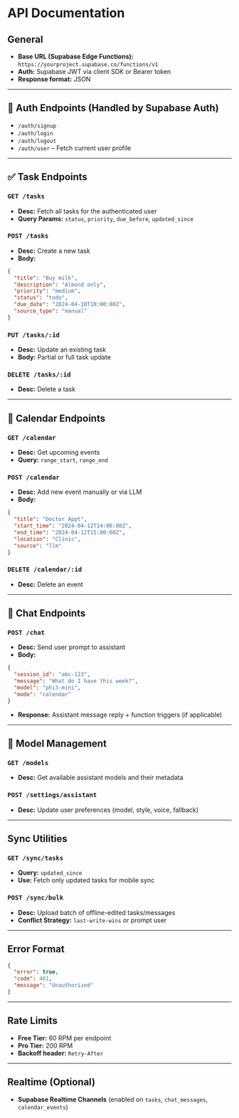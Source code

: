 # API Documentation

## General
- **Base URL (Supabase Edge Functions):** `https://yourproject.supabase.co/functions/v1`
- **Auth:** Supabase JWT via client SDK or Bearer token
- **Response format:** JSON

---

## 🔐 Auth Endpoints (Handled by Supabase Auth)
- `/auth/signup`
- `/auth/login`
- `/auth/logout`
- `/auth/user` – Fetch current user profile

---

## ✅ Task Endpoints

### `GET /tasks`
- **Desc:** Fetch all tasks for the authenticated user
- **Query Params:** `status`, `priority`, `due_before`, `updated_since`

### `POST /tasks`
- **Desc:** Create a new task
- **Body:**
```json
{
  "title": "Buy milk",
  "description": "Almond only",
  "priority": "medium",
  "status": "todo",
  "due_date": "2024-04-10T10:00:00Z",
  "source_type": "manual"
}
```

### `PUT /tasks/:id`
- **Desc:** Update an existing task
- **Body:** Partial or full task update

### `DELETE /tasks/:id`
- **Desc:** Delete a task

---

## 📅 Calendar Endpoints

### `GET /calendar`
- **Desc:** Get upcoming events
- **Query:** `range_start`, `range_end`

### `POST /calendar`
- **Desc:** Add new event manually or via LLM
- **Body:**
```json
{
  "title": "Doctor Appt",
  "start_time": "2024-04-12T14:00:00Z",
  "end_time": "2024-04-12T15:00:00Z",
  "location": "Clinic",
  "source": "llm"
}
```

### `DELETE /calendar/:id`
- **Desc:** Delete an event

---

## 💬 Chat Endpoints

### `POST /chat`
- **Desc:** Send user prompt to assistant
- **Body:**
```json
{
  "session_id": "abc-123",
  "message": "What do I have this week?",
  "model": "phi3-mini",
  "mode": "calendar"
}
```
- **Response:** Assistant message reply + function triggers (if applicable)

---

## 🤖 Model Management

### `GET /models`
- **Desc:** Get available assistant models and their metadata

### `POST /settings/assistant`
- **Desc:** Update user preferences (model, style, voice, fallback)

---

## Sync Utilities

### `GET /sync/tasks`
- **Query:** `updated_since`
- **Use:** Fetch only updated tasks for mobile sync

### `POST /sync/bulk`
- **Desc:** Upload batch of offline-edited tasks/messages
- **Conflict Strategy:** `last-write-wins` or prompt user

---

## Error Format
```json
{
  "error": true,
  "code": 401,
  "message": "Unauthorized"
}
```

---

## Rate Limits
- **Free Tier:** 60 RPM per endpoint
- **Pro Tier:** 200 RPM
- **Backoff header:** `Retry-After`

---

## Realtime (Optional)
- **Supabase Realtime Channels** (enabled on `tasks`, `chat_messages`, `calendar_events`)